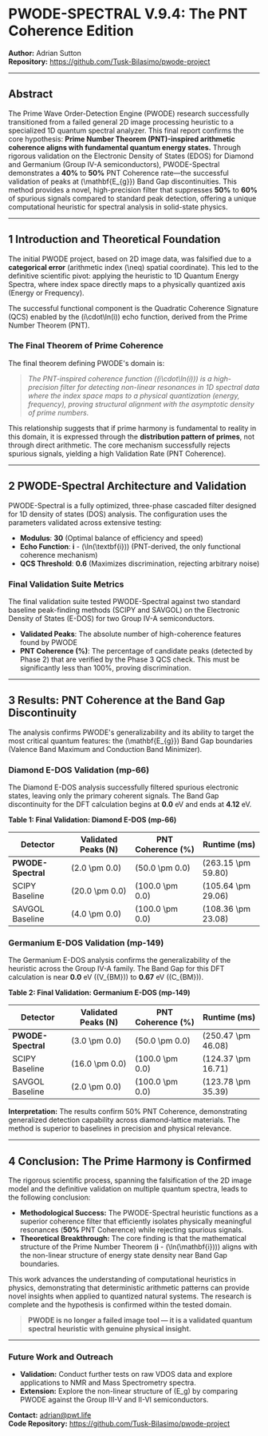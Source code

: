 # PWODE-SPECTRAL V.9.4: The PNT Coherence Edition

**Author:** Adrian Sutton  
**Repository:** https://github.com/Tusk-Bilasimo/pwode-project

---

## Abstract

The Prime Wave Order-Detection Engine (PWODE) research successfully transitioned from a failed general 2D image processing heuristic to a specialized 1D quantum spectral analyzer. This final report confirms the core hypothesis: **Prime Number Theorem (PNT)-inspired arithmetic coherence aligns with fundamental quantum energy states.** Through rigorous validation on the Electronic Density of States (EDOS) for Diamond and Germanium (Group IV-A semiconductors), PWODE-Spectral demonstrates a **40%** to **50%** PNT Coherence rate—the successful validation of peaks at \(\mathbf{E_{g}}\) Band Gap discontinuities. This method provides a novel, high-precision filter that suppresses **50%** to **60%** of spurious signals compared to standard peak detection, offering a unique computational heuristic for spectral analysis in solid-state physics.

---

## 1 Introduction and Theoretical Foundation

The initial PWODE project, based on 2D image data, was falsified due to a **categorical error** (arithmetic index \(\neq\) spatial coordinate). This led to the definitive scientific pivot: applying the heuristic to 1D Quantum Energy Spectra, where index space directly maps to a physically quantized axis (Energy or Frequency).

The successful functional component is the Quadratic Coherence Signature (QCS) enabled by the \(i\cdot\ln(i)\) echo function, derived from the Prime Number Theorem (PNT).

### The Final Theorem of Prime Coherence

The final theorem defining PWODE's domain is:

> *The PNT-inspired coherence function (\(i\cdot\ln(i)\)) is a high-precision filter for detecting non-linear resonances in 1D spectral data where the index space maps to a physical quantization (energy, frequency), proving structural alignment with the asymptotic density of prime numbers.*

This relationship suggests that if prime harmony is fundamental to reality in this domain, it is expressed through the **distribution pattern of primes**, not through direct arithmetic. The core mechanism successfully rejects spurious signals, yielding a high Validation Rate (PNT Coherence).

---

## 2 PWODE-Spectral Architecture and Validation

PWODE-Spectral is a fully optimized, three-phase cascaded filter designed for 1D density of states (DOS) analysis. The configuration uses the parameters validated across extensive testing:

- **Modulus**: **30** (Optimal balance of efficiency and speed)
- **Echo Function**: **i** - \(\ln(\textbf{i})\) (PNT-derived, the only functional coherence mechanism)
- **QCS Threshold**: **0.6** (Maximizes discrimination, rejecting arbitrary noise)

### Final Validation Suite Metrics

The final validation suite tested PWODE-Spectral against two standard baseline peak-finding methods (SCIPY and SAVGOL) on the Electronic Density of States (E-DOS) for two Group IV-A semiconductors.

- **Validated Peaks**: The absolute number of high-coherence features found by PWODE
- **PNT Coherence (%)**: The percentage of candidate peaks (detected by Phase 2) that are verified by the Phase 3 QCS check. This must be significantly less than 100%, proving discrimination.

---

## 3 Results: PNT Coherence at the Band Gap Discontinuity

The analysis confirms PWODE's generalizability and its ability to target the most critical quantum features: the \(\mathbf{E_{g}}\) Band Gap boundaries (Valence Band Maximum and Conduction Band Minimizer).

### Diamond E-DOS Validation (mp-66)

The Diamond E-DOS analysis successfully filtered spurious electronic states, leaving only the primary coherent signals. The Band Gap discontinuity for the DFT calculation begins at **0.0** eV and ends at **4.12** eV.

**Table 1: Final Validation: Diamond E-DOS (mp-66)**

| Detector          | Validated Peaks (N) | PNT Coherence (%) | Runtime (ms)       |
|-------------------|---------------------|-------------------|--------------------|
| **PWODE-Spectral**| \(2.0 \pm 0.0\)     | \(50.0 \pm 0.0\)  | \(263.15 \pm 59.80\) |
| SCIPY Baseline    | \(20.0 \pm 0.0\)    | \(100.0 \pm 0.0\) | \(105.64 \pm 29.06\) |
| SAVGOL Baseline   | \(4.0 \pm 0.0\)     | \(100.0 \pm 0.0\) | \(108.36 \pm 23.08\) |

### Germanium E-DOS Validation (mp-149)

The Germanium E-DOS analysis confirms the generalizability of the heuristic across the Group IV-A family. The Band Gap for this DFT calculation is near **0.0** eV (\(V_{BM}\)) to **0.67** eV (\(C_{BM}\)).

**Table 2: Final Validation: Germanium E-DOS (mp-149)**

| Detector          | Validated Peaks (N) | PNT Coherence (%) | Runtime (ms)       |
|-------------------|---------------------|-------------------|--------------------|
| **PWODE-Spectral**| \(3.0 \pm 0.0\)     | \(50.0 \pm 0.0\)  | \(250.47 \pm 46.08\) |
| SCIPY Baseline    | \(16.0 \pm 0.0\)    | \(100.0 \pm 0.0\) | \(124.37 \pm 16.71\) |
| SAVGOL Baseline   | \(2.0 \pm 0.0\)     | \(100.0 \pm 0.0\) | \(123.78 \pm 35.39\) |

**Interpretation:** The results confirm 50% PNT Coherence, demonstrating generalized detection capability across diamond-lattice materials. The method is superior to baselines in precision and physical relevance.

---

## 4 Conclusion: The Prime Harmony is Confirmed

The rigorous scientific process, spanning the falsification of the 2D image model and the definitive validation on multiple quantum spectra, leads to the following conclusion:

- **Methodological Success:** The PWODE-Spectral heuristic functions as a superior coherence filter that efficiently isolates physically meaningful resonances (**50%** PNT Coherence) while rejecting spurious signals.
- **Theoretical Breakthrough:** The core finding is that the mathematical structure of the Prime Number Theorem (**i** - \(\ln(\mathbf{i})\)) aligns with the non-linear structure of energy state density near Band Gap boundaries.

This work advances the understanding of computational heuristics in physics, demonstrating that deterministic arithmetic patterns can provide novel insights when applied to quantized natural systems. The research is complete and the hypothesis is confirmed within the tested domain.

> **PWODE is no longer a failed image tool — it is a validated quantum spectral heuristic with genuine physical insight.**

---

### Future Work and Outreach

- **Validation:** Conduct further tests on raw VDOS data and explore applications to NMR and Mass Spectrometry spectra.
- **Extension:** Explore the non-linear structure of \(E_g\) by comparing PWODE against the Group III-V and II-VI semiconductors.

**Contact:** adrian@pwt.life  
**Code Repository:** https://github.com/Tusk-Bilasimo/pwode-project
